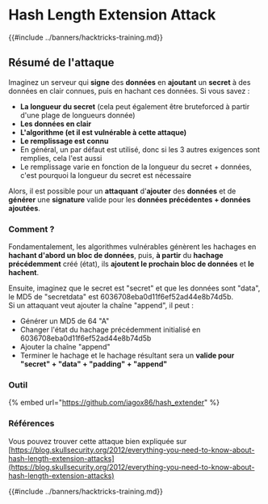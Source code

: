 # Hash Length Extension Attack

{{#include ../banners/hacktricks-training.md}}

## Résumé de l'attaque

Imaginez un serveur qui **signe** des **données** en **ajoutant** un **secret** à des données en clair connues, puis en hachant ces données. Si vous savez :

- **La longueur du secret** (cela peut également être bruteforced à partir d'une plage de longueurs donnée)
- **Les données en clair**
- **L'algorithme (et il est vulnérable à cette attaque)**
- **Le remplissage est connu**
- En général, un par défaut est utilisé, donc si les 3 autres exigences sont remplies, cela l'est aussi
- Le remplissage varie en fonction de la longueur du secret + données, c'est pourquoi la longueur du secret est nécessaire

Alors, il est possible pour un **attaquant** d'**ajouter** des **données** et de **générer** une **signature** valide pour les **données précédentes + données ajoutées**.

### Comment ?

Fondamentalement, les algorithmes vulnérables génèrent les hachages en **hachant d'abord un bloc de données**, puis, **à partir** du **hachage** **précédemment** créé (état), ils **ajoutent le prochain bloc de données** et **le hachent**.

Ensuite, imaginez que le secret est "secret" et que les données sont "data", le MD5 de "secretdata" est 6036708eba0d11f6ef52ad44e8b74d5b.\
Si un attaquant veut ajouter la chaîne "append", il peut :

- Générer un MD5 de 64 "A"
- Changer l'état du hachage précédemment initialisé en 6036708eba0d11f6ef52ad44e8b74d5b
- Ajouter la chaîne "append"
- Terminer le hachage et le hachage résultant sera un **valide pour "secret" + "data" + "padding" + "append"**

### **Outil**

{% embed url="https://github.com/iagox86/hash_extender" %}

### Références

Vous pouvez trouver cette attaque bien expliquée sur [https://blog.skullsecurity.org/2012/everything-you-need-to-know-about-hash-length-extension-attacks](https://blog.skullsecurity.org/2012/everything-you-need-to-know-about-hash-length-extension-attacks)

{{#include ../banners/hacktricks-training.md}}
